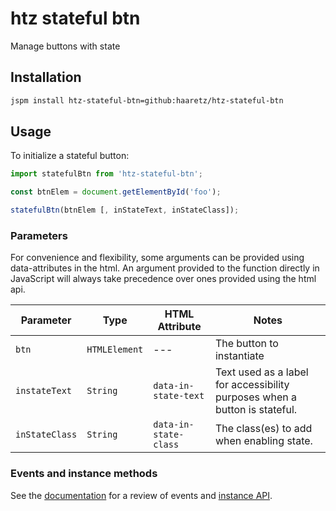 # htz stateful btn

Manage buttons with state

## Installation
```bash
jspm install htz-stateful-btn=github:haaretz/htz-stateful-btn
```

## Usage
To initialize a stateful button:

```js
import statefulBtn from 'htz-stateful-btn';

const btnElem = document.getElementById('foo');

statefulBtn(btnElem [, inStateText, inStateClass]);
```

### Parameters

For convenience and flexibility, some arguments can be provided using 
data-attributes in the html. An argument provided to the function directly in 
JavaScript will always take precedence over ones provided using the html api.

| Parameter | Type | HTML Attribute | Notes |
| --- | --- | --- | --- |
| `btn` | `HTMLElement` | --- | The button to instantiate |
| `instateText` | `String` | `data-in-state-text` | Text used as a label for accessibility purposes when a button is stateful. |
| `inStateClass` | `String` | `data-in-state-class` | The class(es) to add when enabling state. |

### Events and instance methods
See the [documentation](https://haaretz.github.io/htz-stateful-btn) for a review 
of events and [instance API](https://haaretz.github.io/htz-stateful-btn/module-htz-stateful-btn.html#API).
